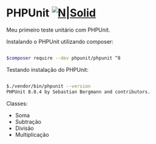# PHPUnit [![N|Solid](https://cdn-images-1.medium.com/max/20/1*RPgZ7cp4H77ldoLasm7ueA.png)](https://phpunit.de)
Meu primeiro teste unitário com PHPUnit.



Instalando o PHPUnit utilizando composer:


```sh

$composer require --dev phpunit/phpunit ^8

```

Testando instalação do PHPUnit: 


```sh

$./vendor/bin/phpunit --version
PHPUnit 8.0.4 by Sebastian Bergmann and contributors.

```


Classes:
  - Soma 
  - Subtração
  - Divisão
  - Multiplicação
